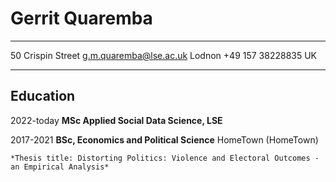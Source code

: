 Gerrit Quaremba
============

-------------------     ----------------------------
50 Crispin Street               g.m.quaremba@lse.ac.uk
Lodnon                          +49 157 38228835
UK                           
-------------------     ----------------------------

Education
---------

2022-today 
    **MSc Applied Social Data Science, LSE**

2017-2021
    **BSc, Economics and Political Science**
    HomeTown (HomeTown)

    *Thesis title: Distorting Politics: Violence and Electoral Outcomes - an Empirical Analysis*


